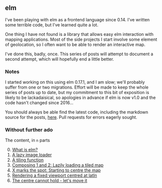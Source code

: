 ## elm

I've been playing with elm as a frontend language since 0.14. I've
written some terrible code, but I've learned quite a lot.

One thing I have not found is a library that allows easy elm
interaction with mapping applications. Most of the side projects I
start involve some element of geolocation, so I often want to be able
to render an interactive map.

I've done this, badly, once. This series of posts will attempt to
document a second attempt, which will hopefully end a little better.

### Notes

I started working on this using elm 0.17.1, and I am slow; we'll probably suffer from one or two migrations. Effort will be made to keep the whole series of posts up to date, but my commitment to this bit of exposition is likely to be lackadaisical, so apologies in advance if elm is now v1.0 and the code hasn't changed since 2016...

You should always be able find the latest code, including the markdown source for the posts, [here](https://github.com/grumpyjames/slippymap). Pull requests for errors eagerly sought.

### Without further ado

The content, in `n` parts

0. [What is elm?](zero.html)
1. [A lazy image loader](one.html)
2. [A tiling function](two.html)
3. [Composing 1 and 2: Lazily loading a tiled map](three.html)
4. [X marks the spot: Starting to centre the map](four.html)
5. [Rendering a fixed viewport centred at latln](five.html)
6. [The centre cannot hold - let's move it](six.html)
